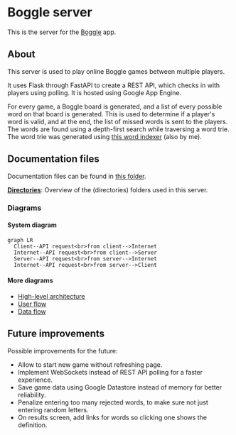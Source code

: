 # Boggle server

This is the server for the [Boggle](https://github.com/TheOmnimax/boggle_flutter) app.

## About

This server is used to play online Boggle games between multiple players.

It uses Flask through FastAPI to create a REST API, which checks in with players using polling. It is hosted using Google App Engine.

For every game, a Boggle board is generated, and a list of every possible word on that board is generated. This is used to determine if a player's word is valid, and at the end, the list of missed words is sent to the players. The words are found using a depth-first search while traversing a word trie. The word trie was generated using [this word indexer](https://github.com/TheOmnimax/word-indexer) (also by me).

## Documentation files

Documentation files can be found in [this folder](https://github.com/TheOmnimax/boggle-server/tree/main/docs).

**[Directories](https://github.com/TheOmnimax/boggle-server/blob/main/docs/directories.md)**: Overview of the (directories) folders used in this server.

### Diagrams

#### System diagram

```mermaid
graph LR
  Client--API request<br>from client-->Internet
  Internet--API request<br>from client-->Server
  Server--API request<br>from server-->Internet
  Internet--API request<br>from server-->Client
```

#### More diagrams

* [High-level architecture](/docs/diagrams/high-level_arch.md)
* [User flow](/docs/diagrams/user_flow.md)
* [Data flow](/docs/diagrams/data_flow.md)

## Future improvements

Possible improvements for the future:

* Allow to start new game without refreshing page.
* Implement WebSockets instead of REST API polling for a faster experience.
* Save game data using Google Datastore instead of memory for better reliability.
* Penalize entering too many rejected words, to make sure not just entering random letters.
* On results screen, add links for words so clicking one shows the definition.